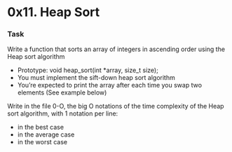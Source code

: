 # 0x11. Heap Sort

### Task

Write a function that sorts an array of integers in ascending order using the Heap sort algorithm

- Prototype: void heap_sort(int \*array, size_t size);
- You must implement the sift-down heap sort algorithm
- You’re expected to print the array after each time you swap two elements (See example below)

Write in the file 0-O, the big O notations of the time complexity of the Heap sort algorithm, with 1 notation per line:

- in the best case
- in the average case
- in the worst case
